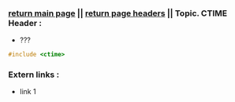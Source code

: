 ### [return main page](../../README.md) || [return page headers](PAGE_HEADERS.md) || Topic. CTIME Header :
* ???
```cpp
#include <ctime>
```

### Extern links :
* link 1
